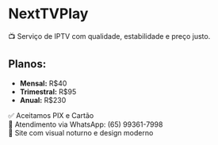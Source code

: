 # NextTVPlay

📺 Serviço de IPTV com qualidade, estabilidade e preço justo.

## Planos:
- **Mensal:** R$40
- **Trimestral:** R$95
- **Anual:** R$230

✅ Aceitamos PIX e Cartão  
📱 Atendimento via WhatsApp: (65) 99361-7998  
🌙 Site com visual noturno e design moderno
